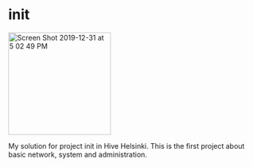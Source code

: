 # init

<img width="206" alt="Screen Shot 2019-12-31 at 5 02 49 PM" src="https://user-images.githubusercontent.com/44005264/71625241-68951400-2bef-11ea-9863-8aa6b9be30f9.png">

My solution for project init in Hive Helsinki. This is the first project about basic network, system and administration.

